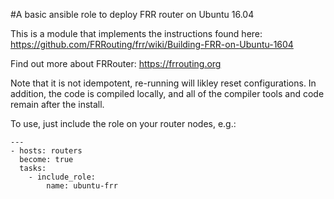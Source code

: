 #A basic ansible role to deploy FRR router on Ubuntu 16.04

This is a module that implements the instructions found here:
https://github.com/FRRouting/frr/wiki/Building-FRR-on-Ubuntu-1604

Find out more about FRRouter:  https://frrouting.org

Note that it is not idempotent, re-running will likley reset configurations. In addition, the code is compiled locally, and all of the compiler tools and code remain after the install.

To use, just include the role on your router nodes, e.g.:

```
---
- hosts: routers
  become: true
  tasks:
    - include_role:
        name: ubuntu-frr
```


